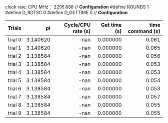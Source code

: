 clock rate:
CPU MHz：            2295.688
// **Configuration**
#define ROUNDS 1
#define D_RDTSC 0
#define D_GETTIME 0
// **Configuration**

| Trials | pi | Cycle/CPU rate (s) | Get time (s) | time command (s) |
|-:|-:|-:|-:|-:|
| trial 0 |  3.140620 | -nan | 0.000000 | 0.061 |
| trial 1 |  3.140620 | -nan | 0.000000 | 0.065 |
| trial 2 |  3.138584 | -nan | 0.000000 | 0.056 |
| trial 3 |  3.138584 | -nan | 0.000000 | 0.053 |
| trial 4 |  3.138584 | -nan | 0.000000 | 0.053 |
| trial 5 |  3.138584 | -nan | 0.000000 | 0.054 |
| trial 6 |  3.138584 | -nan | 0.000000 | 0.053 |
| trial 7 |  3.138584 | -nan | 0.000000 | 0.057 |
| trial 8 |  3.138584 | -nan | 0.000000 | 0.055 |
| trial 9 |  3.138584 | -nan | 0.000000 | 0.055 |
